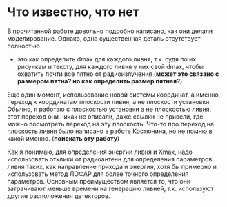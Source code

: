 # Что известно, что нет

В прочитанной работе довольно подробно написано, как они делали моделирование. Однако, одна существенная деталь отсутствует полностью
- это как определить dmax для каждого ливня, т.к. судя по их рисункам и тексту, для каждого ливня у них свой dmax, чтобы охватить почти 
все пятно от радиоизлучения (**может это связано с размером пятна? но как определить размер пятная?**)

Еще один момент, использование новой системы координат, а именно, переход к координатам плоскости ливня, а не плоскости установки. Обычно, 
я работаю с плоскостью установки а не плоскостью ливня, этот переход они никак не описали, даже ссылки не привели, где можно посмотреть 
переход на эту плоскость. Что-то про переход на плоскость ливня было написано в работе Костюнина, но не помню в какой именно.
(**поискать эту работу**)

Как я понимаю, для определения энергии ливня и Xmax, надо использовать отклики от радиоантенн для определения параметров ливня 
таких, как направление прихода и энергия, хотя бы примерно и использовать метод ЛОФАР для более точного определения 
параметров. Основным преимуществом является то, что они затрачивают меньше времени на генерацию ливней, т.к. используют другие
расположения детекторов. 
